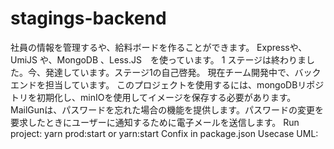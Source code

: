 # stagings-backend
社員の情報を管理するや、給料ボードを作ることができます。
Expressや、UmiJS や、MongoDB 、Less.JS　を使っています。
1 ステージは終わりました。今、発達しています。ステージ1の自己啓発。 現在チーム開発中で、バックエンドを担当しています。
このプロジェクトを使用するには、mongoDBリポジトリを初期化し、minIOを使用してイメージを保存する必要があります。 
MailGunは、パスワードを忘れた場合の機能を提供します。パスワードの変更を要求したときにユーザーに通知するために電子メールを送信します。
Run project: yarn prod:start or yarn:start
Confix in package.json
Usecase UML:
